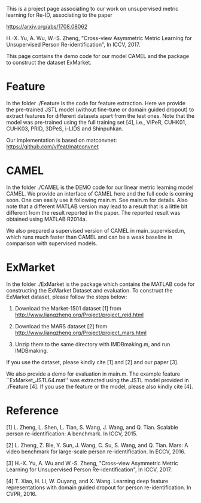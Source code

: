 This is a project page associating to our work on unsupervised metric learning for Re-ID, associating to the paper

https://arxiv.org/abs/1708.08062

H.-X. Yu, A. Wu, W.-S. Zheng, "Cross-view Asymmetric Metric Learning for Unsupervised Person Re-identification", In ICCV, 2017.

This page contains the demo code for our model CAMEL and the package to construct the dataset ExMarket.

# Feature

In the folder ./Feature is the code for feature extraction.
Here we provide the pre-trained JSTL model (without fine-tune or domain guided dropout) to extract features for different datasets apart from the test ones.
Note that the model was pre-trained using the full training set [4], i.e., VIPeR, CUHK01, CUHK03, PRID, 3DPeS, i-LIDS and Shinpuhkan.

Our implementation is based on matconvnet: https://github.com/vlfeat/matconvnet

# CAMEL

In the folder ./CAMEL is the DEMO code for our linear metric learning model CAMEL.
We provide an interface of CAMEL here and the full code is coming soon.
One can easily use it following main.m.
See main.m for details.
Also note that a different MATLAB version may lead to a result that is a little bit different from the result reported in the paper. The reported result was obtained using MATLAB R2014a.

We also prepared a supervised version of CAMEL in main_supervised.m,
which runs much faster than CAMEL and can be a weak baseline in comparison
with supervised models.

# ExMarket

In the folder ./ExMarket is the package which contains the MATLAB code for constructing the ExMarket Dataset and evaluation.
To construct the ExMarket dataset, please follow the steps below:

1. Download the Market-1501 dataset [1] from
http://www.liangzheng.org/Project/project_reid.html

2. Download the MARS dataset [2] from
http://www.liangzheng.org/Project/project_mars.html

3. Unzip them to the same directory with IMDBmaking.m, and run IMDBmaking. 

If you use the dataset, please kindly cite [1] and [2] and our paper [3].

We also provide a demo for evaluation in main.m. 
The example feature ``ExMarket_JSTL64.mat'' was extracted using the JSTL model provided in ./Feature [4]. 
If you use the feature or the model, please also kindly cite [4].

# Reference

[1] L. Zheng, L. Shen, L. Tian, S. Wang, J. Wang, and Q. Tian. Scalable person re-identification: A benchmark. In ICCV, 2015.

[2]  L. Zheng, Z. Bie, Y. Sun, J. Wang, C. Su, S. Wang, and Q. Tian. Mars: A video benchmark for large-scale person re-identification. In ECCV, 2016.

[3] H.-X. Yu, A. Wu and W.-S. Zheng, "Cross-view Asymmetric Metric Learning for Unsupervised Person Re-identification", In ICCV, 2017.

[4] T. Xiao, H. Li, W. Ouyang, and X. Wang. Learning deep feature representations with domain guided dropout for person re-identification. In CVPR, 2016.
